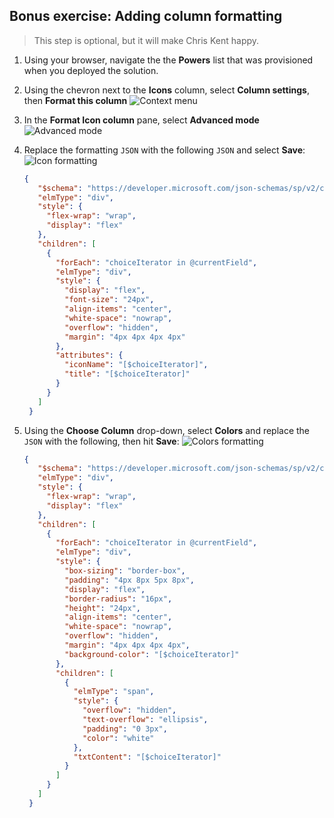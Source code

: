 ## Bonus exercise: Adding column formatting

> This step is optional, but it will make Chris Kent happy.

1. Using your browser, navigate the the **Powers** list that was provisioned when you deployed the solution.
1. Using the chevron next to the **Icons** column, select **Column settings**, then **Format this column**
   ![Context menu](assets/format-column.png)
1. In the **Format Icon column** pane, select **Advanced mode**
   ![Advanced mode](assets/formatpane.png)
1. Replace the formatting `JSON` with the following `JSON` and select **Save**:
   ![Icon formatting](assets/iconformatting.png)

   ```json
   {
      "$schema": "https://developer.microsoft.com/json-schemas/sp/v2/column-formatting.schema.json",
      "elmType": "div",
      "style": {
        "flex-wrap": "wrap",
        "display": "flex"
      },
      "children": [
        {
          "forEach": "choiceIterator in @currentField",
          "elmType": "div",
          "style": {
            "display": "flex",
            "font-size": "24px",
            "align-items": "center",
            "white-space": "nowrap",
            "overflow": "hidden",
            "margin": "4px 4px 4px 4px"
          },
          "attributes": {
            "iconName": "[$choiceIterator]",
            "title": "[$choiceIterator]"
          }
        }
      ]
    }
   ```

1. Using the **Choose Column** drop-down, select **Colors** and replace the `JSON` with the following, then hit **Save**:
   ![Colors formatting](assets/colorsformatting.png)

   ```json
   {
      "$schema": "https://developer.microsoft.com/json-schemas/sp/v2/column-formatting.schema.json",
      "elmType": "div",
      "style": {
        "flex-wrap": "wrap",
        "display": "flex"
      },
      "children": [
        {
          "forEach": "choiceIterator in @currentField",
          "elmType": "div",
          "style": {
            "box-sizing": "border-box",
            "padding": "4px 8px 5px 8px",
            "display": "flex",
            "border-radius": "16px",
            "height": "24px",
            "align-items": "center",
            "white-space": "nowrap",
            "overflow": "hidden",
            "margin": "4px 4px 4px 4px",
            "background-color": "[$choiceIterator]"
          },
          "children": [
            {
              "elmType": "span",
              "style": {
                "overflow": "hidden",
                "text-overflow": "ellipsis",
                "padding": "0 3px",
                "color": "white"
              },
              "txtContent": "[$choiceIterator]"
            }
          ]
        }
      ]
    }
   ```
